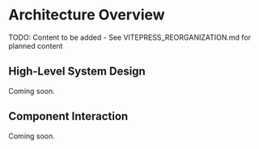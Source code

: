 # Architecture Overview

TODO: Content to be added - See VITEPRESS_REORGANIZATION.md for planned content

## High-Level System Design

Coming soon.

## Component Interaction

Coming soon.
